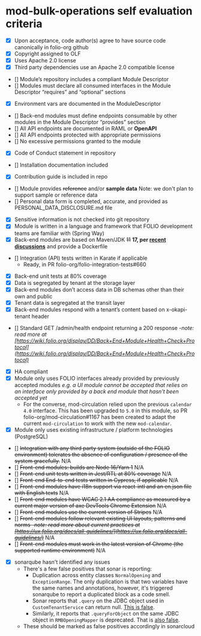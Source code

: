 # mod-bulk-operations self evaluation criteria

- [x] Upon acceptance, code author(s) agree to have source code canonically in folio-org github
- [x] Copyright assigned to OLF
- [x] Uses Apache 2.0 license
- [x] Third party dependencies use an Apache 2.0 compatible license
- [] Module’s repository includes a compliant Module Descriptor
- [] Modules must declare all consumed interfaces in the Module Descriptor “requires” and
      “optional” sections
- [x] Environment vars are documented in the ModuleDescriptor
- [] Back-end modules must define endpoints consumable by other modules in the Module Descriptor
      “provides” section
- [] All API endpoints are documented in RAML or **OpenAPI**
- [] All API endpoints protected with appropriate permissions
- [] No excessive permissions granted to the module
- [x] Code of Conduct statement in repository
- [] Installation documentation included
- [x] Contribution guide is included in repo
- [] Module provides ~~reference~~ and/or **sample data** Note: we don't plan to support sample or reference data
- [] Personal data form is completed, accurate, and provided as PERSONAL_DATA_DISCLOSURE.md file
- [x] Sensitive information is not checked into git repository
- [x] Module is written in a language and framework that FOLIO development teams are familiar with
      (Spring Way)
- [x] Back-end modules are based on Maven/JDK ~~11~~ **17, per
      [recent discussions](https://folio-project.slack.com/archives/C58TABALV/p1658913892197899?thread_ts=1658334995.769609&cid=C58TABALV)**
      and provide a Dockerfile
- [] Integration (API) tests written in Karate if applicable
  - Ready, in PR folio-org/folio-integration-tests#660
- [x] Back-end unit tests at 80% coverage
- [x] Data is segregated by tenant at the storage layer
- [x] Back-end modules don’t access data in DB schemas other than their own and public
- [x] Tenant data is segregated at the transit layer
- [x] Back-end modules respond with a tenant’s content based on x-okapi-tenant header
- [] Standard GET /admin/health endpoint returning a 200 response -_note: read more at
      [https://wiki.folio.org/display/DD/Back+End+Module+Health+Check+Protocol](https://wiki.folio.org/display/DD/Back+End+Module+Health+Check+Protocol)_
- [x] HA compliant
- [x] Module only uses FOLIO interfaces already provided by previously accepted modules _e.g. a UI
      module cannot be accepted that relies on an interface only provided by a back end module that
      hasn’t been accepted yet_
  - For the converse, mod-circulation relied upon the previous `calendar 4.0` interface. This has
    been upgraded to `5.0` in this module, so PR folio-org/mod-circulation#1167 has been created to
    adapt the current `mod-circulation` to work with the new `mod-calendar`.
- [x] Module only uses existing infrastructure / platform technologies (PostgreSQL)
- [] ~~Integration with any third party system (outside of the FOLIO environment) tolerates the
      absence of configuration / presence of the system gracefully.~~ N/A
- [] ~~Front-end modules: builds are Node 16/Yarn 1~~ N/A
- [] ~~Front-end unit tests written in Jest/RTL at 80% coverage~~ N/A
- [] ~~Front-end End-to-end tests written in Cypress, if applicable~~ N/A
- [] ~~Front-end modules have i18n support via react-intl and an en.json file with English texts~~
      N/A
- [] ~~Front-end modules have WCAG 2.1 AA compliance as measured by a current major version of axe
      DevTools Chrome Extension~~ N/A
- [] ~~Front-end modules use the current version of Stripes~~ N/A
- [] ~~Front-end modules follow relevant existing UI layouts, patterns and norms -_note: read more
      about current practices at
      [https://ux.folio.org/docs/all-guidelines/](https://ux.folio.org/docs/all-guidelines/)_~~ N/A
- [] ~~Front-end modules must work in the latest version of Chrome (the supported runtime
      environment)~~ N/A
- [x] sonarqube hasn't identified any issues
  - There's a few false positives that sonar is reporting:
    - Duplication across entity classes `NormalOpening` and `ExceptionRange`. The only duplication
      is that two variables have the same names and annotations, however, it's triggered sonarqube
      to report a duplicated block as a code smell.
    - Sonar reports that `.query` on the JDBC object used in `CustomTenantService` can return null.
      [This is false](https://docs.spring.io/spring-framework/docs/current/javadoc-api/org/springframework/jdbc/core/JdbcOperations.html#query-java.lang.String-org.springframework.jdbc.core.RowMapper-).
    - Similarly, it reports that `.queryForObject` on the same JDBC object in `RMBOpeningMapper` is
      deprecated. That is
      [also false](https://docs.spring.io/spring-framework/docs/current/javadoc-api/org/springframework/jdbc/core/JdbcOperations.html#query-java.lang.String-org.springframework.jdbc.core.RowMapper-).
  - These should be marked as false positives accordingly in sonarcloud
